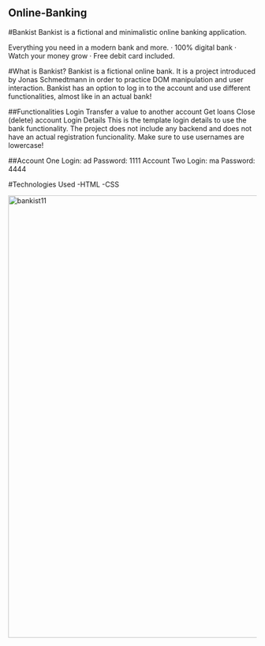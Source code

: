 ## Online-Banking



#Bankist
Bankist is a fictional and minimalistic online banking application.

Everything you need in a modern bank and more. · 100% digital bank · Watch your money grow · Free debit card included.

#What is Bankist?
Bankist is a fictional online bank. It is a project introduced by Jonas Schmedtmann in order to practice DOM manipulation and user interaction. Bankist has an option to log in to the account and use different functionalities, almost like in an actual bank!

##Functionalities
Login
Transfer a value to another account
Get loans
Close (delete) account
Login Details
This is the template login details to use the bank functionality. The project does not include any backend and does not have an actual registration funcionality. Make sure to use usernames are lowercase!

##Account One
Login: ad
Password: 1111
Account Two
Login: ma
Password: 4444

#Technologies Used
-HTML
-CSS



<img width="895" alt="bankist11" src="https://github.com/Fahimeh-m/Online-Banking/assets/112492556/9b4b4b15-cd6c-4c2c-92d7-52f2286c52ef">
